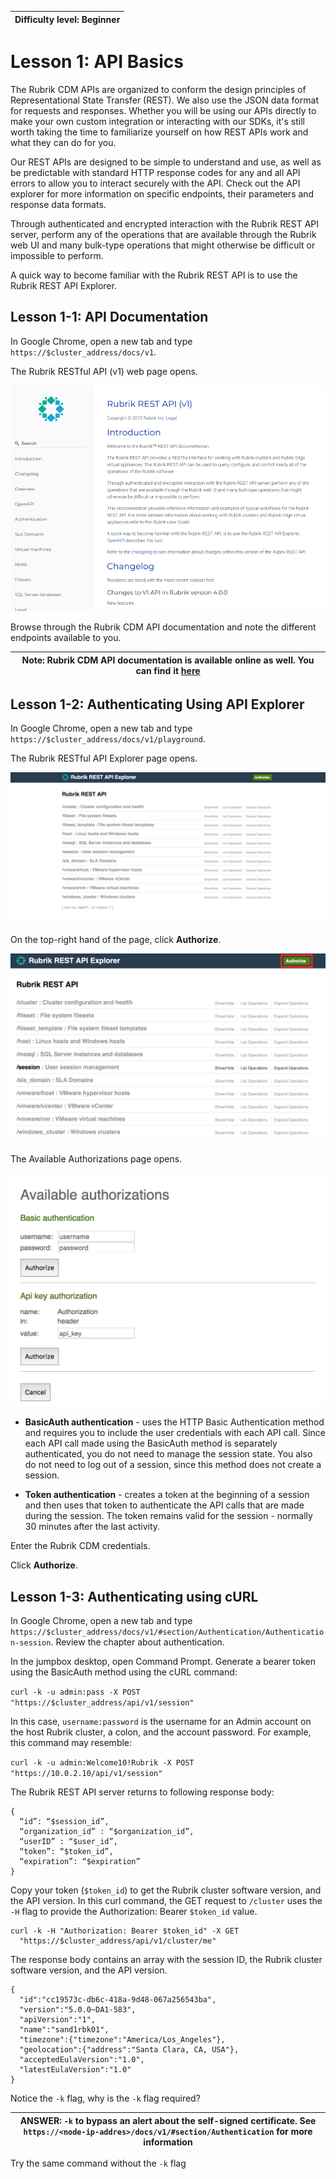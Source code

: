 | Difficulty level: Beginner | 
| --- |

# Lesson 1: API Basics

The Rubrik CDM APIs are organized to conform the design principles of Representational State Transfer (REST). We also use the JSON data format for requests and responses. Whether you will be using our APIs directly to make your own custom integration or interacting with our SDKs, it's still worth taking the time to familiarize yourself on how REST APIs work and what they can do for you.

Our REST APIs are designed to be simple to understand and use, as well as be predictable with standard HTTP response codes for any and all API errors to allow you to interact securely with the API. Check out the API explorer for more information on specific endpoints, their parameters and response data formats.

Through authenticated and encrypted interaction with the Rubrik REST API server, perform any of the operations that are available through the Rubrik web UI and many bulk-type operations that might otherwise be difficult or impossible to perform.

A quick way to become familiar with the Rubrik REST API is to use the Rubrik REST API Explorer.

## Lesson 1-1: API Documentation

In Google Chrome, open a new tab and type `https://$cluster_address/docs/v1`.

The Rubrik RESTful API (v1) web page opens.

![API Docs](/img/image1-1.png)

Browse through the Rubrik CDM API documentation and note the different endpoints available to you.

| Note: Rubrik CDM API documentation is available online as well. You can find it [here](https://github.com/rubrikinc/api-documentation) |
| --- |

## Lesson 1-2: Authenticating Using API Explorer

In Google Chrome, open a new tab and type `https://$cluster_address/docs/v1/playground`. 

The Rubrik RESTful API Explorer page opens.

![API Explorer-v1](/img/image1-2.png)

On the top-right hand of the page, click **Authorize**.

![Authorize](/img/image1-3.png)

The Available Authorizations page opens.

![Available Authorizations](/img/image1-4.png)

* **BasicAuth authentication** - uses the HTTP Basic Authentication method and requires you to include the user credentials with each API call. Since each API call made using the BasicAuth method is separately authenticated, you do not need to manage the session state. You also do not need to log out of a session, since this method does not create a session.

* **Token authentication** - creates a token at the beginning of a session and then uses that token to authenticate the API calls that are made during the session. The token remains valid for the session - normally 30 minutes after the last activity.

Enter the Rubrik CDM credentials.

Click **Authorize**.

## Lesson 1-3: Authenticating using cURL

In Google Chrome, open a new tab and type `https://$cluster_address/docs/v1/#section/Authentication/Authentication-session`. Review the chapter about authentication.

In the jumpbox desktop, open Command Prompt. Generate a bearer token using the BasicAuth method using the cURL command:

`curl -k -u admin:pass -X POST "https://$cluster_address/api/v1/session"`

In this case, `username:password` is the username for an Admin account on the host Rubrik cluster, a colon, and the account password. For example, this command may resemble:

`curl -k -u admin:Welcome10!Rubrik -X POST "https://10.0.2.10/api/v1/session"`

The Rubrik REST API server returns to following response body:

```
{
  “id”: “$session_id”,
  “organization_id” : “$organization_id”,
  “userID” : “$user_id”,
  “token”: “$token_id”,
  “expiration”: “$expiration”
}
```

 Copy your token (`$token_id`) to get the Rubrik cluster software version, and the API version. In this curl command, the GET request to `/cluster` uses the `-H` flag to provide the Authorization: Bearer `$token_id` value.

```
curl -k -H "Authorization: Bearer $token_id" -X GET
  "https://$cluster_address/api/v1/cluster/me"
```

The response body contains an array with the session ID, the Rubrik cluster software version, and the API version.

```
{
  "id":"cc19573c-db6c-418a-9d48-067a256543ba",
  "version":"5.0.0~DA1-583",
  "apiVersion":"1",
  "name":"sand1rbk01",
  "timezone":{"timezone":"America/Los_Angeles"},
  "geolocation":{"address":"Santa Clara, CA, USA"},
  "acceptedEulaVersion":"1.0", 
  "latestEulaVersion":"1.0"
}
```

Notice the `-k` flag, why is the `-k` flag required?

| ANSWER: `-k` to bypass an alert about the self-signed certificate. See `https://<node-ip-addres>/docs/v1/#section/Authentication` for more information |
| --- |

Try the same command without the `-k` flag
